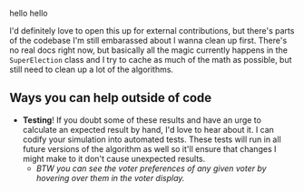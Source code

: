 hello hello

I'd definitely love to open this up for external contributions, but there's parts of the codebase I'm still embarassed about I wanna clean up first. There's no real docs right now, but basically all the magic currently happens in the `SuperElection` class and I try to cache as much of the math as possible, but still need to clean up a lot of the algorithms. 

## Ways you can help outside of code
 - **Testing**! If you doubt some of these results and have an urge to calculate an expected result by hand, I'd love to hear about it. I can codify your simulation into automated tests. These tests will run in all future versions of the algorithm as well so it'll ensure that changes I might make to it don't cause unexpected results.
   - _BTW you can see the voter preferences of any given voter by hovering over them in the voter display._
